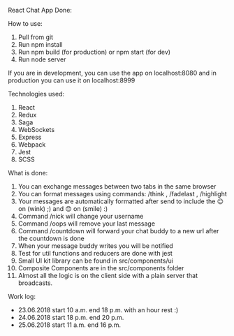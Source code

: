 React Chat App Done:

How to use:
1. Pull from git
2. Run npm install
3. Run npm build (for production) or npm start (for dev)
4. Run node server

If you are in development, you can use the app on localhost:8080 and in production you can use it on localhost:8999

Technologies used:
1. React
2. Redux
3. Saga
4. WebSockets
5. Express
6. Webpack
7. Jest
8. SCSS

What is done:
1. You can exchange messages between two tabs in the same browser
2. You can format messages using commands: /think <message>, /fadelast <message>, /highlight <message>
3. Your messages are automatically formatted after send to include the 😉 on (wink) ;) and 😊 оn (smile) :)
4. Command /nick <name> will change your username
5. Command /oops will remove your last message
6. Command /countdown <timeInSeconds> <url> will forward your chat buddy to a new url after the countdown is done
7. When your message buddy writes you will be notified
8. Test for util functions and reducers are done with jest
9. Small UI kit library can be found in src/components/ui
10. Composite Components are in the src/components folder
11. Almost all the logic is on the client side with a plain server that broadcasts.

Work log:
* 23.06.2018 start 10 a.m. end 18 p.m. with an hour rest :)
* 24.06.2018 start 18 p.m. end 20 p.m.
* 25.06.2018 start 11 a.m. end 16 p.m.
